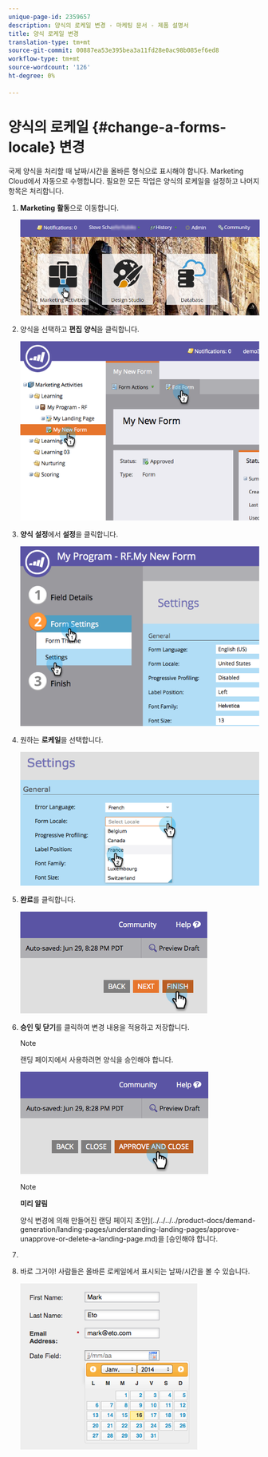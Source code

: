 ```yaml
---
unique-page-id: 2359657
description: 양식의 로케일 변경 - 마케팅 문서 - 제품 설명서
title: 양식 로케일 변경
translation-type: tm+mt
source-git-commit: 00887ea53e395bea3a11fd28e0ac98b085ef6ed8
workflow-type: tm+mt
source-wordcount: '126'
ht-degree: 0%

---
```



# 양식의 로케일 {#change-a-forms-locale} 변경

국제 양식을 처리할 때 날짜/시간을 올바른 형식으로 표시해야 합니다. Marketing Cloud에서 자동으로 수행합니다. 필요한 모든 작업은 양식의 로케일을 설정하고 나머지 항목은 처리합니다.

1. **Marketing** **활동**&#x200B;으로 이동합니다.

   ![](assets/login-marketing-activities-7.png)

1. 양식을 선택하고 **편집** **양식**&#x200B;을 클릭합니다.

   ![](assets/image2014-9-15-12-3a52-3a52.png)

1. **양식** **설정**&#x200B;에서 **설정**&#x200B;을 클릭합니다.

   ![](assets/image2014-9-15-12-3a53-3a23.png)

1. 원하는 **로케일**&#x200B;을 선택합니다.

   ![](assets/image2014-9-15-12-3a53-3a35.png)

1. **완료**&#x200B;를 클릭합니다.

   ![](assets/image2014-9-15-12-3a53-3a43.png)

1. **승인 및 닫기**를 클릭하여 변경 내용을 적용하고 저장합니다.

   >[!NOTE]
   >
   >랜딩 페이지에서 사용하려면 양식을 승인해야 합니다.

   ![](assets/image2014-9-15-12-3a53-3a52.png)

   >[!NOTE]
   >
   >**미리 알림**
   >
   >
   >양식 변경에 의해 만들어진 랜딩 페이지 초안](../../../../product-docs/demand-generation/landing-pages/understanding-landing-pages/approve-unapprove-or-delete-a-landing-page.md)을 [승인해야 합니다.

1. 
1. 바로 그거야! 사람들은 올바른 로케일에서 표시되는 날짜/시간을 볼 수 있습니다.

   ![](assets/image2014-9-15-12-3a53-3a59.png)

